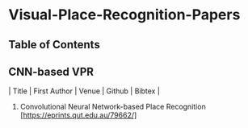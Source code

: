 # Visual-Place-Recognition-Papers

## Table of Contents



## CNN-based VPR

| Title | First Author | Venue | Github | Bibtex |



1. Convolutional Neural Network-based Place Recognition [https://eprints.qut.edu.au/79662/]

